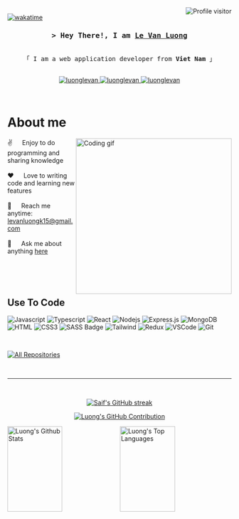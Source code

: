 <a href="https://komarev.com/ghpvc/?username=luonglevan">
  <img align="right" src="https://komarev.com/ghpvc/?username=luonglevan&label=Visitors&color=0e75b6&style=flat" alt="Profile visitor" />
</a>


[![wakatime](https://wakatime.com/badge/user/eebb3dd8-d9b2-40de-9b88-6fd6cac99dbc.svg)](https://wakatime.com/@eebb3dd8-d9b2-40de-9b88-6fd6cac99dbc)

<!-- Intro  -->
<h3 align="center">
        <samp>&gt; Hey There!, I am
                <b><a target="_blank" href="https://vanluong.vercel.app/">Le Van Luong</a></b>
        </samp>
</h3>


<p align="center"> 
  <samp>
    <br>
    「 I am a web application developer from <b>Viet Nam</b> 」
    <br>
    <br>
  </samp>
</p>

<p align="center">
 <a href="https://www.linkedin.com/in/l%C3%AA-v%C4%83n-l%C6%B0%C6%A1ng-029806258/" target="_blank">
  <img src="https://img.shields.io/badge/LinkedIn-0077B5?style=for-the-badge&logo=linkedin&logoColor=white" alt="luonglevan"/>
 </a>
 <a href="https://www.instagram.com/toilaeddie/" target="_blank">
  <img src="https://img.shields.io/badge/Instagram-fe4164?style=for-the-badge&logo=instagram&logoColor=white" alt="luonglevan" />
 </a> 
 <a href="https://www.facebook.com/always.green.09" target="_blank">
  <img src="https://img.shields.io/badge/Facebook-20BEFF?&style=for-the-badge&logo=facebook&logoColor=white" alt="luonglevan"  />
  </a> 
</p>
<br />

<!-- About Section -->
 # About me
 
<p>
 <img align="right" width="350" src="/assets/programmer.gif" alt="Coding gif" />
  
 ✌️ &emsp; Enjoy to do programming and sharing knowledge <br/><br/>
 ❤️ &emsp; Love to writing code and learning new features<br/><br/>
 📧 &emsp; Reach me anytime: levanluongk15@gmail.com<br/><br/>
 💬 &emsp; Ask me about anything [here](https://github.com/LuongLeVan/LuongLeVan/issues)

</p>

<br/>
<br/>
<br/>

## Use To Code

![Javascript](https://img.shields.io/badge/Javascript-F0DB4F?style=for-the-badge&labelColor=black&logo=javascript&logoColor=F0DB4F)
![Typescript](https://img.shields.io/badge/Typescript-007acc?style=for-the-badge&labelColor=black&logo=typescript&logoColor=007acc)
![React](https://img.shields.io/badge/-React-61DBFB?style=for-the-badge&labelColor=black&logo=react&logoColor=61DBFB)
![Nodejs](https://img.shields.io/badge/Nodejs-3C873A?style=for-the-badge&labelColor=black&logo=node.js&logoColor=3C873A)
![Express.js](https://img.shields.io/badge/Express.js-000000?style=for-the-badge&logo=express&logoColor=white)
![MongoDB](https://img.shields.io/badge/MongoDB-4EA94B?style=for-the-badge&logo=mongodb&logoColor=white)
![HTML](https://img.shields.io/badge/HTML5-E34F26?style=for-the-badge&logo=html5&logoColor=white)
![CSS3](https://img.shields.io/badge/CSS3-1572B6?style=for-the-badge&logo=css3&logoColor=white)
![SASS Badge](https://img.shields.io/badge/Sass-CC6699?style=for-the-badge&logo=sass&logoColor=white)
![Tailwind](https://img.shields.io/badge/Tailwind_CSS-092749?style=for-the-badge&logo=tailwindcss&logoColor=06B6D4&labelColor=000000)
![Redux](https://img.shields.io/badge/Redux-593D88?style=for-the-badge&logo=redux&logoColor=white)
![VSCode](https://img.shields.io/badge/Visual_Studio-0078d7?style=for-the-badge&logo=visual%20studio&logoColor=white)
![Git](https://img.shields.io/badge/Git-F05032?style=for-the-badge&logo=git&logoColor=white)

<br/>

<p align="left">
  <a href="https://github.com/luonglevan?tab=repositories" target="_blank"><img alt="All Repositories" title="All Repositories" src="https://img.shields.io/badge/-All%20Repos-2962FF?style=for-the-badge&logo=koding&logoColor=white"/></a>
</p>

<br/>
<hr/>
<br/>

<p align="center">
  <a href="https://github.com/luonglevan">
    <img src="https://github-readme-streak-stats.herokuapp.com/?user=luonglevan&theme=radical&border=7F3FBF&background=0D1117" alt="Saif's GitHub streak"/>
  </a>
</p>

<p align="center">
  <a href="https://github.com/alsiam">
    <img src="https://github-profile-summary-cards.vercel.app/api/cards/profile-details?username=luonglevan&theme=radical" alt="Luong's GitHub Contribution"/>
  </a>
</p>

<a> 
    <a href="https://github.com/luonglevan"><img alt="Luong's Github Stats" src="https://denvercoder1-github-readme-stats.vercel.app/api?username=luonglevan&show_icons=true&count_private=true&theme=react&border_color=7F3FBF&bg_color=0D1117&title_color=F85D7F&icon_color=F8D866" height="192px" width="49.5%"/></a>
  <a href="https://github.com/luonglevan"><img alt="Luong's Top Languages" src="https://denvercoder1-github-readme-stats.vercel.app/api/top-langs/?username=luonglevan&langs_count=8&layout=compact&theme=react&border_color=7F3FBF&bg_color=0D1117&title_color=F85D7F&icon_color=F8D866" height="192px" width="49.5%"/></a>
  <br/>
</a>
